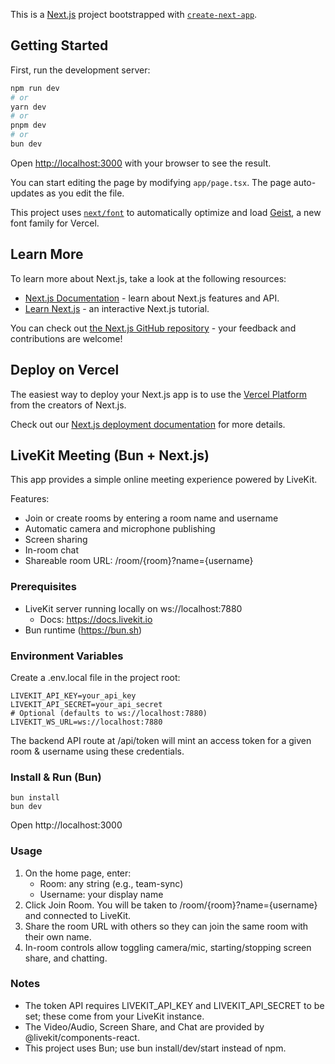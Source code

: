 This is a [Next.js](https://nextjs.org) project bootstrapped with [`create-next-app`](https://nextjs.org/docs/app/api-reference/cli/create-next-app).

## Getting Started

First, run the development server:

```bash
npm run dev
# or
yarn dev
# or
pnpm dev
# or
bun dev
```

Open [http://localhost:3000](http://localhost:3000) with your browser to see the result.

You can start editing the page by modifying `app/page.tsx`. The page auto-updates as you edit the file.

This project uses [`next/font`](https://nextjs.org/docs/app/building-your-application/optimizing/fonts) to automatically optimize and load [Geist](https://vercel.com/font), a new font family for Vercel.

## Learn More

To learn more about Next.js, take a look at the following resources:

- [Next.js Documentation](https://nextjs.org/docs) - learn about Next.js features and API.
- [Learn Next.js](https://nextjs.org/learn) - an interactive Next.js tutorial.

You can check out [the Next.js GitHub repository](https://github.com/vercel/next.js) - your feedback and contributions are welcome!

## Deploy on Vercel

The easiest way to deploy your Next.js app is to use the [Vercel Platform](https://vercel.com/new?utm_medium=default-template&filter=next.js&utm_source=create-next-app&utm_campaign=create-next-app-readme) from the creators of Next.js.

Check out our [Next.js deployment documentation](https://nextjs.org/docs/app/building-your-application/deploying) for more details.


## LiveKit Meeting (Bun + Next.js)

This app provides a simple online meeting experience powered by LiveKit.

Features:
- Join or create rooms by entering a room name and username
- Automatic camera and microphone publishing
- Screen sharing
- In-room chat
- Shareable room URL: /room/{room}?name={username}

### Prerequisites
- LiveKit server running locally on ws://localhost:7880
  - Docs: https://docs.livekit.io
- Bun runtime (https://bun.sh)

### Environment Variables
Create a .env.local file in the project root:

```
LIVEKIT_API_KEY=your_api_key
LIVEKIT_API_SECRET=your_api_secret
# Optional (defaults to ws://localhost:7880)
LIVEKIT_WS_URL=ws://localhost:7880
```

The backend API route at /api/token will mint an access token for a given room & username using these credentials.

### Install & Run (Bun)
```
bun install
bun dev
```
Open http://localhost:3000

### Usage
1. On the home page, enter:
   - Room: any string (e.g., team-sync)
   - Username: your display name
2. Click Join Room. You will be taken to /room/{room}?name={username} and connected to LiveKit.
3. Share the room URL with others so they can join the same room with their own name.
4. In-room controls allow toggling camera/mic, starting/stopping screen share, and chatting.

### Notes
- The token API requires LIVEKIT_API_KEY and LIVEKIT_API_SECRET to be set; these come from your LiveKit instance.
- The Video/Audio, Screen Share, and Chat are provided by @livekit/components-react.
- This project uses Bun; use bun install/dev/start instead of npm.
